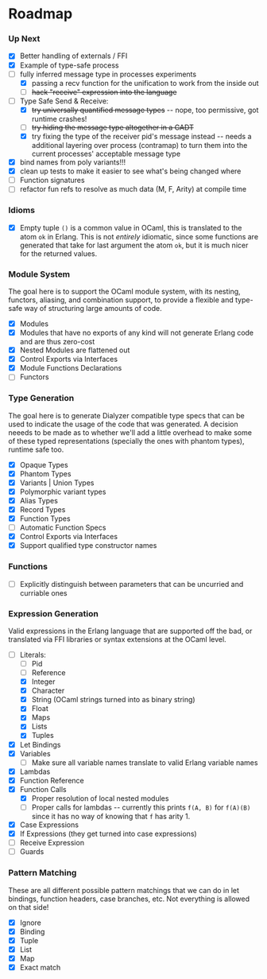 # Roadmap

### Up Next 

- [X] Better handling of externals / FFI
- [X] Example of type-safe process
- [ ] fully inferred message type in processes experiments
  - [X] passing a recv function for the unification to work from the inside out
  - [ ] ~~hack "receive" expression into the language~~ 
- [ ] Type Safe Send & Receive:
  - [X] ~~try universally quantified message types~~ -- nope, too permissive,
        got runtime crashes!
  - [ ] ~~try hiding the message type altogether in a GADT~~
  - [X] try fixing the type of the receiver pid's message instead -- needs a
        additional layering over process (contramap) to turn them into the
        current processes' acceptable message type
- [X] bind names from poly variants!!!
- [X] clean up tests to make it easier to see what's being changed where
- [ ] Function signatures 
- [ ] refactor fun refs to resolve as much data (M, F, Arity) at compile time

### Idioms

- [X] Empty tuple `()` is a common value in OCaml, this is translated to the
  atom `ok` in Erlang. This is not _entirely_ idiomatic, since some functions
  are generated that take for last argument the atom `ok`, but it is much nicer
  for the returned values. 

### Module System

The goal here is to support the OCaml module system, with its nesting, functors,
aliasing, and combination support, to provide a flexible and type-safe way of
structuring large amounts of code.

- [x] Modules
- [X] Modules that have no exports of any kind will not generate Erlang code
  and are thus zero-cost
- [x] Nested Modules are flattened out
- [x] Control Exports via Interfaces
- [x] Module Functions Declarations
- [ ] Functors

### Type Generation

The goal here is to generate Dialyzer compatible type specs that can be used to
indicate the usage of the code that was generated. A decision neeeds to be made
as to whether we'll add a little overhead to make some of these typed
representations (specially the ones with phantom types), runtime safe too.

- [X] Opaque Types
- [x] Phantom Types
- [x] Variants | Union Types
- [x] Polymorphic variant types
- [x] Alias Types
- [x] Record Types
- [x] Function Types
- [ ] Automatic Function Specs
- [x] Control Exports via Interfaces
- [X] Support qualified type constructor names

### Functions

- [ ] Explicitly distinguish between parameters that can be uncurried
      and curriable ones

### Expression Generation

Valid expressions in the Erlang language that are supported off the bad, or translated via FFI libraries or syntax extensions at the OCaml level.

- [ ] Literals:
  - [ ] Pid
  - [ ] Reference
  - [x] Integer
  - [x] Character
  - [x] String (OCaml strings turned into as binary string)
  - [x] Float
  - [x] Maps
  - [x] Lists
  - [x] Tuples
- [x] Let Bindings
- [x] Variables
  - [ ] Make sure all variable names translate to valid Erlang variable names
- [X] Lambdas
- [x] Function Reference
- [x] Function Calls
  - [x] Proper resolution of local nested modules
  - [ ] Proper calls for lambdas -- currently this prints `f(A, B)` for `f(A)(B)`
        since it has no way of knowing that `f` has arity 1.
- [x] Case Expressions
- [x] If Expressions (they get turned into case expressions)
- [ ] Receive Expression
- [ ] Guards

### Pattern Matching

These are all different possible pattern matchings that we can do in let bindings,
function headers, case branches, etc. Not everything is allowed on that side!

- [x] Ignore
- [x] Binding
- [x] Tuple
- [x] List
- [x] Map
- [x] Exact match
